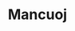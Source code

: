 ---
layout: home

title: Mancuoj
titleTemplate: 笔记 

hero:
  name: Mancuoj
  tagline: 记录我的计算机自学之路
  actions:
    - theme: brand
      text: 开始阅读
      link: /cs/intro
    - theme: alt
      text: GitHub
      link: https://github.com/mancuoj/csdiy

features:
  - title: 计算机 🖥️
    details: 学习国外四大的计算机公开课的记录
  - title: 数学 ➕
    details: 学习一些计算机相关的数学
  - title: 工具 🛠️
    details: 学习一些有用工具，比如 LaTex 等
---